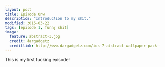 ```yaml
---
layout: post
title: Episode Onw
description: "Introduction to my shit."
modified: 2015-03-22
tags: [episode 1, funny shit]
image:
  feature: abstract-3.jpg
  credit: dargadgetz
  creditlink: http://www.dargadgetz.com/ios-7-abstract-wallpaper-pack-for-iphone-5-and-ipod-touch-retina/
---
```


This is my first fucking episode!